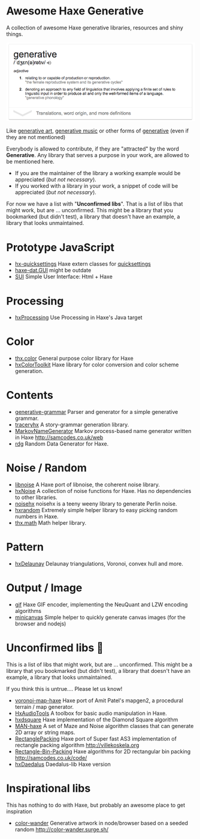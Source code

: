 # Awesome Haxe Generative
A collection of awesome Haxe generative libraries, resources and shiny things.


[![](img/generative.png)](https://en.wikipedia.org/wiki/Generative)


Like [generative art](https://en.wikipedia.org/wiki/Generative_art), [generative music](https://en.wikipedia.org/wiki/Generative_music) or other forms of [generative](https://en.wikipedia.org/wiki/Generative) (even if they are not mentioned)


Everybody is allowed to contribute, if they are "attracted" by the word **Generative**.
Any library that serves a purpose in your work, are allowed to be mentioned here.  

- If you are the maintainer of the library a working example would be appreciated (*but not necessary*).  
- If you worked with a library in your work, a snippet of code will be appreciated (*but not necessary*).  

For now we have a list with "**Unconfirmed libs**". That is a list of libs that might work, but are ... unconfirmed. This might be a library that you bookmarked (but didn't test), a library that doesn't have an example, a library that looks unmaintained.

# Prototype JavaScript

- [hx-quicksettings](https://github.com/markknol/hx-quicksettings) Haxe extern classes for [quicksettings](https://github.com/bit101/quicksettings)
- [haxe-dat.GUI](https://github.com/mathieuanthoine/haxe-dat.GUI) might be outdate
- [SUI](https://github.com/fponticelli/sui) Simple User Interface: Html + Haxe

# Processing 

- [hxProcessing](https://github.com/andyli/hxProcessing) Use Processing in Haxe's Java target

# Color

- [thx.color](https://github.com/fponticelli/thx.color) General purpose color library for Haxe
- [hxColorToolkit](https://github.com/andyli/hxColorToolkit) Haxe library for color conversion and color scheme generation.

# Contents

- [generative-grammar](https://github.com/anissen/generative-grammar) Parser and generator for a simple generative grammar. 
- [traceryhx](https://github.com/chiguire/traceryhx) A story-grammar generation library.
- [MarkovNameGenerator](https://github.com/Tw1ddle/MarkovNameGenerator) Markov process-based name generator written in Haxe <http://samcodes.co.uk/web>
- [rdg](https://github.com/fponticelli/rdg) Random Data Generator for Haxe.

# Noise / Random

- [libnoise](https://github.com/memilian/libnoise) A Haxe port of libnoise, the coherent noise library. 
- [hxNoise](https://github.com/whuop/hxNoise) A collection of noise functions for Haxe. Has no dependencies to other libraries.
- [noisehx](https://github.com/undefinist/noisehx) noisehx is a teeny weeny library to generate Perlin noise.
- [hxrandom](https://github.com/jasononeil/hxrandom) Extremely simple helper library to easy picking random numbers in Haxe.
- [thx.math](https://github.com/fponticelli/thx.math) Math helper library.

# Pattern

- [hxDelaunay](https://github.com/azrafe7/hxDelaunay) Delaunay triangulations, Voronoi, convex hull and more. 

# Output / Image

 - [gif](https://github.com/snowkit/gif) Haxe GIF encoder, implementing the NeuQuant and LZW encoding algorithms
 - [minicanvas](https://github.com/fponticelli/minicanvas) Simple helper to quickly generate canvas images (for the browser and nodejs)


# Unconfirmed libs 🤔

This is a list of libs that might work, but are ... unconfirmed. This might be a library that you bookmarked (but didn't test), a library that doesn't have an example, a library that looks unmaintained.

If you think this is untrue.... Please let us know!


- [voronoi-map-haxe](https://github.com/rjanicek/voronoi-map-haxe) Haxe port of Amit Patel's mapgen2, a procedural terrain / map generator.
- [HxAudioTools](https://github.com/cambiata/HxAudioTools) A toolbox for basic audio manipulation in Haxe.
- [hxdsquare](https://github.com/degrav/hxdsquare) Haxe implementation of the Diamond Square algorithm
- [MAN-haxe](https://github.com/gamepopper/MAN-Haxe) A set of Maze and Noise algorithm classes that can generate 2D array or string maps.
- [RectanglePacking](https://github.com/jarkkosyrjala/RectanglePacking.hx) Haxe port of Super fast AS3 implementation of rectangle packing algorithm <http://villekoskela.org>
- [Rectangle-Bin-Packing](https://github.com/Tw1ddle/Rectangle-Bin-Packing) Haxe algorithms for 2D rectangular bin packing <http://samcodes.co.uk/code/>
- [hxDaedalus](https://github.com/hxDaedalus/hxDaedalus) Daedalus-lib Haxe version

# Inspirational libs

This has nothing to do with Haxe, but probably an awesome place to get inspiration

- [color-wander](https://github.com/mattdesl/color-wander) Generative artwork in node/browser based on a seeded random <http://color-wander.surge.sh/>
